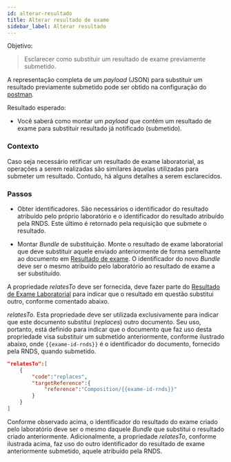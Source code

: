 ```yaml
---
id: alterar-resultado
title: Alterar resultado de exame
sidebar_label: Alterar resultado
---
```


Objetivo:

> Esclarecer como substituir um resultado de exame previamente submetido.

A representação completa de um _payload_ (JSON) para
substituir um resultado previamente submetido pode ser obtido na configuração do [postman](https://documenter.getpostman.com/view/2163377/TVRd9Wad).

Resultado esperado:

- Você saberá como montar um _payload_ que contém um resultado de exame para
  substituir resultado já notificado (submetido).

### Contexto

Caso seja necessário retificar um resultado de exame laboratorial, as operações
a serem realizadas são similares àquelas utilizadas para submeter um resultado.
Contudo, há alguns detalhes a serem esclarecidos.

### Passos

- Obter identificadores. São necessários o identificador do resultado
  atribuído pelo próprio laboratório e o identificador do resultado
  atribuído pela RNDS. Este último é retornado pela requisição que
  submete o resultado.

- Montar _Bundle_ de substituição. Monte o resultado de exame laboratorial que deve substituir aquele enviado anteriormente de forma semelhante ao
  documento em [Resultado de exame](mc-rel). O identificador do novo
  _Bundle_ deve ser o mesmo atribuído pelo laboratório ao resultado de exame
  a ser substituído.

A propriedade _relatesTo_ deve ser fornecida, deve fazer parte do
[Resultado de Exame Laboratorial](https://simplifier.net/redenacionaldedadosemsaude/brresultadoexamelaboratorial-duplicate-2) para indicar que o resultado em questão substitui
outro, conforme comentado abaixo.

_relatesTo_. Esta propriedade deve ser utilizada exclusivamente para indicar que este documento substitui (_replaces_) outro documento. Seu uso, portanto, está
definido para indicar que o documento que faz uso
desta propriedade visa substituir um submetido anteriormente, conforme ilustrado abaixo, onde `{{exame-id-rnds}}` é o identificador do documento,
fornecido pela RNDS, quando submetido.

```json
"relatesTo":[
    {
        "code":"replaces",
        "targetReference":{
            "reference":"Composition/{{exame-id-rnds}}"
        }
    }
]
```

Conforme observado acima, o identificador do resultado do exame criado pelo
laboratório deve ser o mesmo daquele _Bundle_ que substitui o resultado criado
anteriormente. Adicionalmente, a propriedade _relatesTo_, conforme ilustrada
acima, faz uso do outro identificador do resultado de exame anteriormente
submetido, aquele atribuído pela RNDS.

